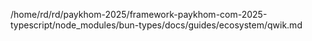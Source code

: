 /home/rd/rd/paykhom-2025/framework-paykhom-com-2025-typescript/node_modules/bun-types/docs/guides/ecosystem/qwik.md